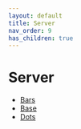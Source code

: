 ```yaml
---
layout: default
title: Server
nav_order: 9
has_children: true
---
```

# Server
- [Bars](bars/)
- [Base](base/)
- [Dots](dots/)